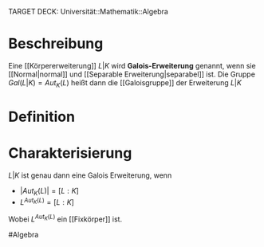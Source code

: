 TARGET DECK: Universität::Mathematik::Algebra

# Beschreibung
Eine [[Körpererweiterung]] $L|K$ wird **Galois-Erweiterung** genannt, wenn sie [[Normal|normal]] und [[Separable Erweiterung|separabel]] ist. Die Gruppe $Gal(L|K) = Aut_K(L)$ heißt dann die [[Galoisgruppe]] der Erweiterung $L|K$


# Definition

# Charakterisierung
$L|K$ ist genau dann eine Galois Erweiterung, wenn
- $|Aut_K(L)| = [L:K]$
- $L^{Aut_K(L)} = [L:K]$

Wobei $L^{Aut_K(L)}$ ein [[Fixkörper]] ist.


#Algebra 


